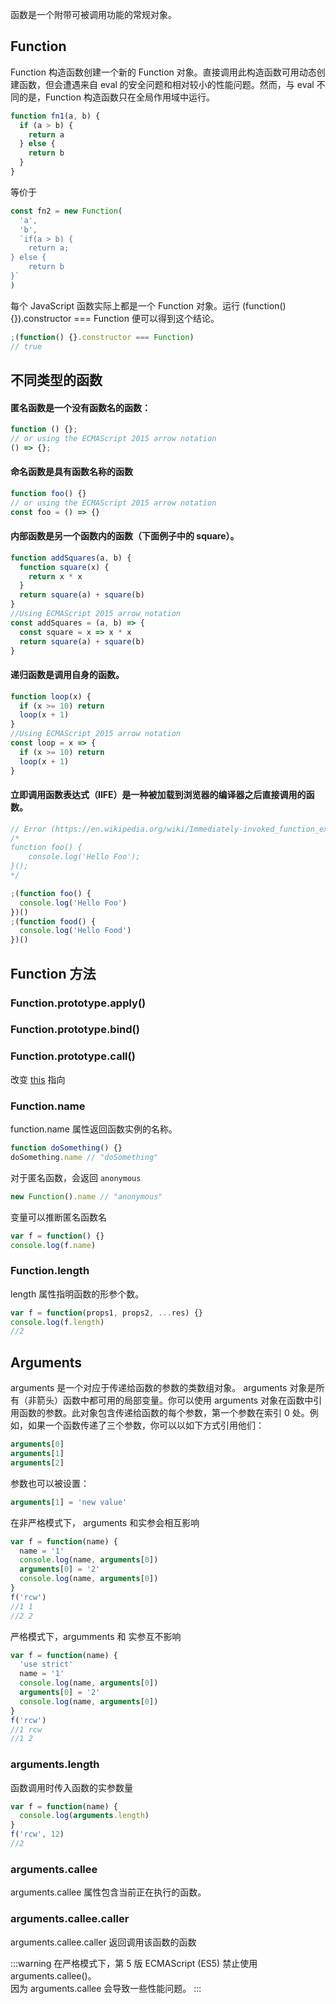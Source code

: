 函数是一个附带可被调用功能的常规对象。

## Function

Function 构造函数创建一个新的 Function 对象。直接调用此构造函数可用动态创建函数，但会遭遇来自 eval 的安全问题和相对较小的性能问题。然而，与 eval 不同的是，Function 构造函数只在全局作用域中运行。

```js
function fn1(a, b) {
  if (a > b) {
    return a
  } else {
    return b
  }
}
```

等价于

```js
const fn2 = new Function(
  'a',
  'b',
  `if(a > b) {
    return a;
} else {
    return b
}`
)
```

每个 JavaScript 函数实际上都是一个 Function 对象。运行 (function(){}).constructor === Function 便可以得到这个结论。

```js
;(function() {}.constructor === Function)
// true
```

## 不同类型的函数

#### 匿名函数是一个没有函数名的函数：

```js
function () {};
// or using the ECMAScript 2015 arrow notation
() => {};
```

#### 命名函数是具有函数名称的函数

```js
function foo() {}
// or using the ECMAScript 2015 arrow notation
const foo = () => {}
```

#### 内部函数是另一个函数内的函数（下面例子中的 square）。

```js
function addSquares(a, b) {
  function square(x) {
    return x * x
  }
  return square(a) + square(b)
}
//Using ECMAScript 2015 arrow notation
const addSquares = (a, b) => {
  const square = x => x * x
  return square(a) + square(b)
}
```

#### 递归函数是调用自身的函数。

```js
function loop(x) {
  if (x >= 10) return
  loop(x + 1)
}
//Using ECMAScript 2015 arrow notation
const loop = x => {
  if (x >= 10) return
  loop(x + 1)
}
```

#### 立即调用函数表达式（IIFE）是一种被加载到浏览器的编译器之后直接调用的函数。

```js
// Error (https://en.wikipedia.org/wiki/Immediately-invoked_function_expression)
/*
​function foo() { 
    console.log('Hello Foo'); 
}();
*/

;(function foo() {
  console.log('Hello Foo')
})()
;(function food() {
  console.log('Hello Food')
})()
```

## Function 方法

### Function.prototype.apply()

### Function.prototype.bind()

### Function.prototype.call()

改变 [this](https://woyasuohen6.cn/javascript/improve/this.html#%E6%98%BE%E5%BC%8F%E7%BB%91%E5%AE%9A) 指向

### Function.name

function.name 属性返回函数实例的名称。

```js
function doSomething() {}
doSomething.name // "doSomething"
```

对于匿名函数，会返回 `anonymous`

```js
new Function().name // "anonymous"
```

变量可以推断匿名函数名

```js
var f = function() {}
console.log(f.name)
```

### Function.length

length 属性指明函数的形参个数。

```js
var f = function(props1, props2, ...res) {}
console.log(f.length)
//2
```

## Arguments

arguments 是一个对应于传递给函数的参数的类数组对象。
arguments 对象是所有（非箭头）函数中都可用的局部变量。你可以使用 arguments 对象在函数中引用函数的参数。此对象包含传递给函数的每个参数，第一个参数在索引 0 处。例如，如果一个函数传递了三个参数，你可以以如下方式引用他们：

```js
arguments[0]
arguments[1]
arguments[2]
```

参数也可以被设置：

```js
arguments[1] = 'new value'
```

在非严格模式下， arguments 和实参会相互影响

```js
var f = function(name) {
  name = '1'
  console.log(name, arguments[0])
  arguments[0] = '2'
  console.log(name, arguments[0])
}
f('rcw')
//1 1
//2 2
```

严格模式下，argumments 和 实参互不影响

```js
var f = function(name) {
  'use strict'
  name = '1'
  console.log(name, arguments[0])
  arguments[0] = '2'
  console.log(name, arguments[0])
}
f('rcw')
//1 rcw
//1 2
```

### arguments.length

函数调用时传入函数的实参数量

```js
var f = function(name) {
  console.log(arguments.length)
}
f('rcw', 12)
//2
```

### arguments.callee

arguments.callee 属性包含当前正在执行的函数。

### arguments.callee.caller

arguments.callee.caller 返回调用该函数的函数

:::warning
在严格模式下，第 5 版 ECMAScript (ES5) 禁止使用 arguments.callee()。  
因为 arguments.callee 会导致一些性能问题。
:::
